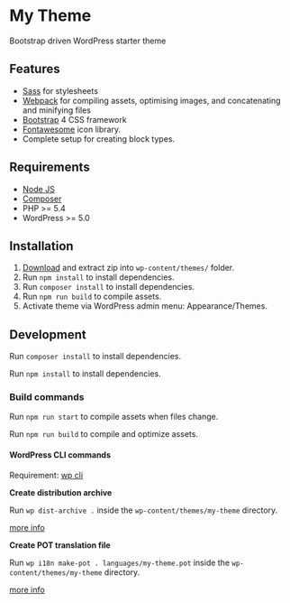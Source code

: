 # My Theme
Bootstrap driven WordPress starter theme

## Features
- [Sass](https://sass-lang.com/) for stylesheets
- [Webpack](https://webpack.js.org/) for compiling assets, optimising images, and concatenating and minifying files
- [Bootstrap](https://getbootstrap.com/) 4 CSS framework
- [Fontawesome](https://fontawesome.com/) icon library.
- Complete setup for creating block types.

## Requirements
- [Node JS](https://nodejs.org)
- [Composer](https://getcomposer.org/)
- PHP >= 5.4
- WordPress >= 5.0

## Installation
1. [Download](https://github.com/mmaarten/my-theme/archive/master.zip) and extract zip into `wp-content/themes/` folder.
1. Run `npm install` to install dependencies.
1. Run `composer install` to install dependencies.
1. Run `npm run build` to compile assets.
1. Activate theme via WordPress admin menu: Appearance/Themes.

## Development
Run `composer install` to install dependencies.

Run `npm install` to install dependencies.

### Build commands
Run `npm run start` to compile assets when files change.

Run `npm run build` to compile and optimize assets.

#### WordPress CLI commands
Requirement: [wp cli](https://wp-cli.org/)

**Create distribution archive**

Run `wp dist-archive .` inside the `wp-content/themes/my-theme` directory.

[more info](https://developer.wordpress.org/cli/commands/dist-archive/)

**Create POT translation file**

Run `wp i18n make-pot . languages/my-theme.pot` inside the `wp-content/themes/my-theme` directory.

[more info](https://developer.wordpress.org/cli/commands/i18n/make-pot/)
